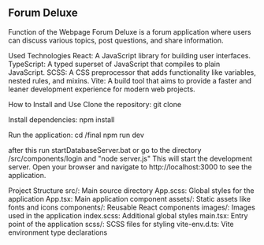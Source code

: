 ## Forum Deluxe
Function of the Webpage
Forum Deluxe is a forum application where users can discuss various topics, post questions, and share information.

Used Technologies
React: A JavaScript library for building user interfaces.
TypeScript: A typed superset of JavaScript that compiles to plain JavaScript.
SCSS: A CSS preprocessor that adds functionality like variables, nested rules, and mixins.
Vite: A build tool that aims to provide a faster and leaner development experience for modern web projects.


How to Install and Use
Clone the repository:
git clone <repository-url>

Install dependencies:
npm install

Run the application:
cd /final
npm run dev

after this run startDatabaseServer.bat
or go to the directory /src/components/login and "node server.js"
This will start the development server. Open your browser and navigate to http://localhost:3000 to see the application.


Project Structure
src/: Main source directory
App.scss: Global styles for the application
App.tsx: Main application component
assets/: Static assets like fonts and icons
components/: Reusable React components
images/: Images used in the application
index.scss: Additional global styles
main.tsx: Entry point of the application
scss/: SCSS files for styling
vite-env.d.ts: Vite environment type declarations
